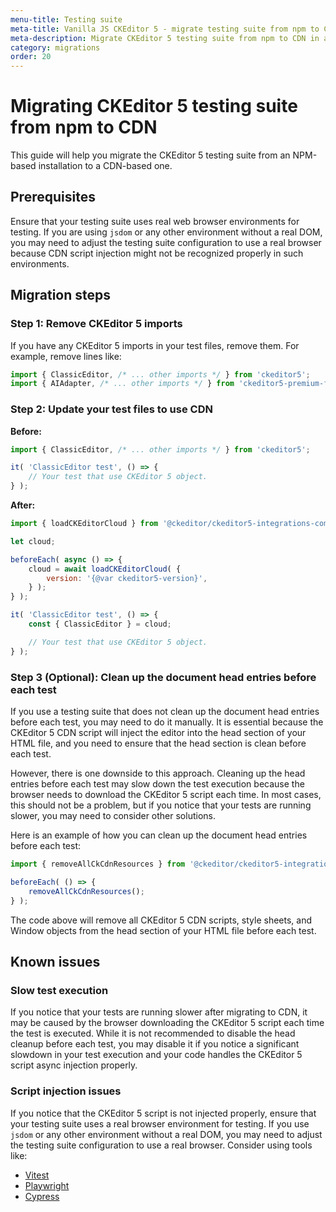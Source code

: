 ```yaml
---
menu-title: Testing suite
meta-title: Vanilla JS CKEditor 5 - migrate testing suite from npm to CDN | CKEditor 5 Documentation
meta-description: Migrate CKEditor 5 testing suite from npm to CDN in a few simple steps. Learn how to install CKEditor 5 testing suite in your project using the CDN.
category: migrations
order: 20
---
```


# Migrating CKEditor&nbsp;5 testing suite from npm to CDN

This guide will help you migrate the CKEditor&nbsp;5 testing suite from an NPM-based installation to a CDN-based one.

## Prerequisites

Ensure that your testing suite uses real web browser environments for testing. If you are using `jsdom` or any other environment without a real DOM, you may need to adjust the testing suite configuration to use a real browser because CDN script injection might not be recognized properly in such environments.

## Migration steps

### Step 1: Remove CKEditor&nbsp;5 imports

If you have any CKEditor&nbsp;5 imports in your test files, remove them. For example, remove lines like:

```javascript
import { ClassicEditor, /* ... other imports */ } from 'ckeditor5';
import { AIAdapter, /* ... other imports */ } from 'ckeditor5-premium-features';
```

### Step 2: Update your test files to use CDN

**Before:**

```javascript
import { ClassicEditor, /* ... other imports */ } from 'ckeditor5';

it( 'ClassicEditor test', () => {
	// Your test that use CKEditor 5 object.
} );
```

**After:**

```javascript
import { loadCKEditorCloud } from '@ckeditor/ckeditor5-integrations-common';

let cloud;

beforeEach( async () => {
	cloud = await loadCKEditorCloud( {
		version: '{@var ckeditor5-version}',
	} );
} );

it( 'ClassicEditor test', () => {
	const { ClassicEditor } = cloud;

	// Your test that use CKEditor 5 object.
} );
```

### Step 3 (Optional): Clean up the document head entries before each test

If you use a testing suite that does not clean up the document head entries before each test, you may need to do it manually. It is essential because the CKEditor&nbsp;5 CDN script will inject the editor into the head section of your HTML file, and you need to ensure that the head section is clean before each test.

However, there is one downside to this approach. Cleaning up the head entries before each test may slow down the test execution because the browser needs to download the CKEditor&nbsp;5 script each time. In most cases, this should not be a problem, but if you notice that your tests are running slower, you may need to consider other solutions.

Here is an example of how you can clean up the document head entries before each test:

```javascript
import { removeAllCkCdnResources } from '@ckeditor/ckeditor5-integrations-common/test-utils';

beforeEach( () => {
	removeAllCkCdnResources();
} );
```

The code above will remove all CKEditor&nbsp;5 CDN scripts, style sheets, and Window objects from the head section of your HTML file before each test.

## Known issues

### Slow test execution

If you notice that your tests are running slower after migrating to CDN, it may be caused by the browser downloading the CKEditor&nbsp;5 script each time the test is executed. While it is not recommended to disable the head cleanup before each test, you may disable it if you notice a significant slowdown in your test execution and your code handles the CKEditor&nbsp;5 script async injection properly.

### Script injection issues

If you notice that the CKEditor&nbsp;5 script is not injected properly, ensure that your testing suite uses a real browser environment for testing. If you use `jsdom` or any other environment without a real DOM, you may need to adjust the testing suite configuration to use a real browser. Consider using tools like:

* [Vitest](https://vitest.dev/)
* [Playwright](https://playwright.dev/)
* [Cypress](https://www.cypress.io/)
